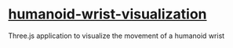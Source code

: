 # [humanoid-wrist-visualization](https://chatgpt.com/c/683269f1-5d18-8011-ac9d-6992fcb80496)

Three.js application to visualize the movement of a humanoid wrist
